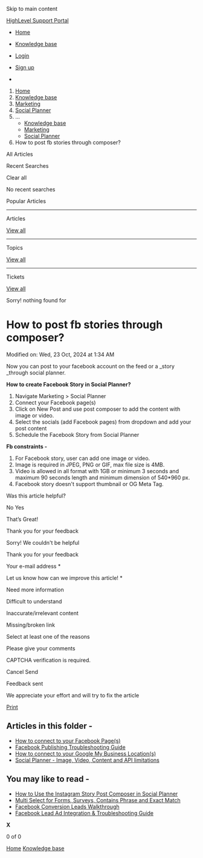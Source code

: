 Skip to main content

[ HighLevel Support Portal ](https://help.gohighlevel.com)

  * [ Home ](/support/home)
  * [ Knowledge base ](/support/solutions)

  * [Login](/support/login)
  * [Sign up](/support/signup)
  * 

  1. [Home](/support/home)
  2. [Knowledge base](/support/solutions)
  3. [Marketing](/support/solutions/48000449565)
  4. [Social Planner](/support/solutions/folders/48000684282)
  5. ... 
     * [Knowledge base](/support/solutions)
     * [Marketing](/support/solutions/48000449565)
     * [Social Planner](/support/solutions/folders/48000684282)
  6. How to post fb stories through composer?

All  Articles 

Recent Searches

Clear all

No recent searches

Popular Articles

* * *

Articles

[View all](/support/search/solutions)

* * *

Topics

[View all](/support/search/topics)

* * *

Tickets

[View all](/support/search/tickets)

Sorry! nothing found for   

# How to post fb stories through composer?

Modified on: Wed, 23 Oct, 2024 at 1:34 AM

Now you can post to your facebook account on the feed or a _story  _through social planner.

**How to create Facebook Story in Social Planner?**

  1. Navigate Marketing > Social Planner
  2. Connect your Facebook page(s)
  3. Click on New Post and use post composer to add the content with image or video.
  4. Select the socials (add Facebook pages) from dropdown and add your post content
  5. Schedule the Facebook Story from Social Planner

**Fb constraints -**

  1. For Facebook story, user can add one image or video.
  2. Image is required in JPEG, PNG or GIF, max file size is 4MB.
  3. Video is allowed in all format with 1GB or minimum 3 seconds and maximum 90 seconds length and minimum dimension of 540*960 px.
  4. Facebook story doesn't support thumbnail or OG Meta Tag.

Was this article helpful?

No  Yes 

That’s Great!

Thank you for your feedback

Sorry! We couldn't be helpful

Thank you for your feedback

Your e-mail address *

Let us know how can we improve this article! *

Need more information 

Difficult to understand 

Inaccurate/irrelevant content 

Missing/broken link 

Select at least one of the reasons 

Please give your comments 

CAPTCHA verification is required. 

Cancel  Send 

Feedback sent

We appreciate your effort and will try to fix the article

[Print](javascript:print\(\))

## Articles in this folder -

  * [How to connect to your Facebook Page(s)](/support/solutions/articles/48001210327-how-to-connect-to-your-facebook-page-s-)
  * [Facebook Publishing Troubleshooting Guide](/support/solutions/articles/48001210328-facebook-publishing-troubleshooting-guide)
  * [How to connect to your Google My Business Location(s)](/support/solutions/articles/48001210325-how-to-connect-to-your-google-my-business-location-s-)
  * [Social Planner - Image, Video, Content and API limitations](/support/solutions/articles/48001210585-social-planner-image-video-content-and-api-limitations)

## You may like to read -

  * [How to Use the Instagram Story Post Composer in Social Planner](/support/solutions/articles/48001240398-how-to-use-the-instagram-story-post-composer-in-social-planner)
  * [Multi Select for Forms, Surveys, Contains Phrase and Exact Match](/support/solutions/articles/155000002765-multi-select-for-forms-surveys-contains-phrase-and-exact-match)
  * [Facebook Conversion Leads Walkthrough](/support/solutions/articles/48001233833-facebook-conversion-leads-walkthrough)
  * [Facebook Lead Ad Integration & Troubleshooting Guide](/support/solutions/articles/48000987779-facebook-lead-ad-integration-troubleshooting-guide)

**X**

0 of 0 []()

[Home](/support/home) [Knowledge base](/support/solutions)
